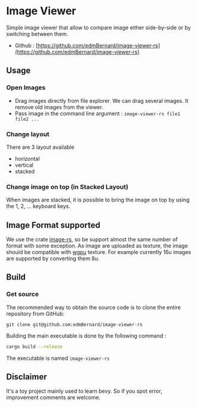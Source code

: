 # Image Viewer

Simple image viewer that allow to compare image either side-by-side or by switching between them.

- Github : [https://github.com/edmBernard/image-viewer-rs](https://github.com/edmBernard/image-viewer-rs)

## Usage

### Open Images

- Drag images directly from file explorer. We can drag several images. It remove old images from the viewer.
- Pass image in the command line argument : `image-viewer-rs file1 file2 ...`

### Change layout

There are 3 layout available
- horizontal
- vertical
- stacked

### Change image on top (in Stacked Layout)

When images are stacked, it is possible to bring the image on top by using the 1, 2, ... keyboard keys.

## Image Format supported

We use the crate [image-rs](https://crates.io/crates/image), so be support almost the same number of format with some exception.
As image are uploaded as texture, the image should be compatible with [wgpu](https://crates.io/crates/wgpu) texture.
For example currently 16u images are supported by converting them 8u.

## Build

### Get source

The recommended way to obtain the source code is to clone the entire repository from GitHub:

```
git clone git@github.com:edmBernard/image-viewer-rs
```

Building the main executable is done by the following command :

```bash
cargo build --release
```

The executable is named `image-viewer-rs`

## Disclaimer

It's a toy project mainly used to learn bevy. So if you spot error, improvement comments are welcome.
